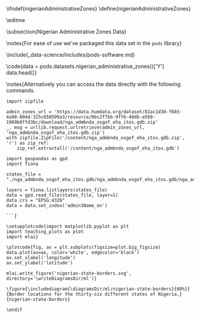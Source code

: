\ifndef{nigerianAdministrativeZones}
\define{nigerianAdministrativeZones}

\editme

\subsection{Nigerian Administrative Zones Data}

\notes{For ease of use we've packaged this data set in the `pods` library}

\include{_data-science/includes/pods-software.md}

\code{data = pods.datasets.nigerian_administrative_zones()['Y']
data.head()}

\notes{Alternatively you can access the data directly with the following commands.

```{.python}
import zipfile

admin_zones_url = 'https://data.humdata.org/dataset/81ac1d38-f603-4a98-804d-325c658599a3/resource/0bc2f7bb-9ff6-40db-a569-1989b8ffd3bc/download/nga_admbnda_osgof_eha_itos.gdb.zip'
_, msg = urllib.request.urlretrieve(admin_zones_url, 'nga_admbnda_osgof_eha_itos.gdb.zip')
with zipfile.ZipFile('/content/nga_admbnda_osgof_eha_itos.gdb.zip', 'r') as zip_ref:
    zip_ref.extractall('/content/nga_admbnda_osgof_eha_itos.gdb')

import geopandas as gpd
import fiona

states_file = "./nga_admbnda_osgof_eha_itos.gdb/nga_admbnda_osgof_eha_itos.gdb/nga_admbnda_osgof_eha_itos.gdb/nga_admbnda_osgof_eha_itos.gdb/"

layers = fiona.listlayers(states_file)
data = gpd.read_file(states_file, layer=1)
data.crs = "EPSG:4326"
data = data.set_index('admin1Name_en')
	
```}

\setupplotcode{import matplotlib.pyplot as plt
import teaching_plots as plot
import mlai}

\plotcode{fig, ax = plt.subplots(figsize=plot.big_figsize)
data.plot(ax=ax, color='white', edgecolor='black')
ax.set_xlabel('longitude')
ax.set_ylabel('latitude')

mlai.write_figure('nigerian-state-borders.svg', directory='\writeDiagramsDir/ml')}

\figure{\includediagram{\diagramsDir/ml/nigerian-state-borders}{60%}}{Border locations for the thirty-six different states of Nigeria.}{nigerian-state-borders}

\endif
